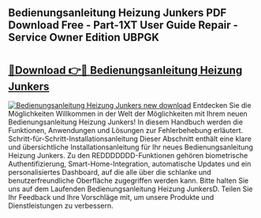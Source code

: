 ## Bedienungsanleitung Heizung Junkers PDF Download Free - Part-1XT User Guide Repair - Service Owner Edition UBPGK

# <h2><a href="http://df1g3rp.blite.top/?on=Bedienungsanleitung+Heizung+Junkers">🔗Download 👉🔴 Bedienungsanleitung Heizung Junkers</a></h2>

[![Bedienungsanleitung Heizung Junkers new download](https://i.imgur.com/lujVjoI.png)](http://df1g3rp.blite.top/?on=Bedienungsanleitung+Heizung+Junkers)
Entdecken Sie die Möglichkeiten Willkommen in der Welt der Möglichkeiten mit Ihrem neuen Bedienungsanleitung Heizung Junkers! In diesem Handbuch werden die Funktionen, Anwendungen und Lösungen zur Fehlerbehebung erläutert. Schritt-für-Schritt-Installationsanleitung Dieser Abschnitt enthält eine klare und übersichtliche Installationsanleitung für Ihr neues Bedienungsanleitung Heizung Junkers. Zu den REDDDDDDD-Funktionen gehören biometrische Authentifizierung, Smart-Home-Integration, automatische Updates und ein personalisiertes Dashboard, auf die alle über die schlanke und benutzerfreundliche Oberfläche zugegriffen werden kann. Bitte halten Sie uns auf dem Laufenden Bedienungsanleitung Heizung JunkersD. Teilen Sie Ihr Feedback und Ihre Vorschläge mit, um unsere Produkte und Dienstleistungen zu verbessern.
